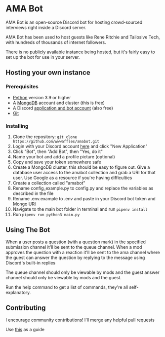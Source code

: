 # AMA Bot

AMA Bot is an open-source Discord bot for hosting crowd-sourced interviews right inside a Discord server.  

AMA Bot has been used to host guests like Rene Ritchie and Tailosive Tech, with hundreds of thousands of internet followers.

There is no publicly available instance being hosted, but it's fairly easy to set up the bot for use in your server.

## Hosting your own instance

### Prerequisites

- [Python](https://www.python.org/downloads/) version 3.9 or higher
- A [MongoDB](https://www.mongodb.com/) account and cluster (this is free)
- A Discord [application and bot account](https://discord.com/developers/applications/me) (also free)
- [Git](https://git-scm.com/downloads)

### Installing

1. Clone the repository: `git clone https://github.com/wwwaffles/amabot.git`
2. Login with your Discord account [here](https://discord.com/developers/applications) and click "New Application"
3. Click "Bot", then "Add Bot", then "Yes, do it"
4. Name your bot and add a profile picture (optional)
5. Copy and save your token somewhere safe
6. Create a MongoDB cluster, this should be easy to figure out. Give a database user access to the amabot collection and grab a URI for that user. Use Google as a resource if you're having difficulties
7. Create a collection called "amabot"
8. Rename config_example.py to config.py and replace the variables as described in the file
9. Rename .env.example to .env and paste in your Discord bot token and Mongo URI
10. Navigate to the main bot folder in terminal and run `pipenv install`
11. Run `pipenv run python3 main.py`

## Using The Bot

When a user posts a question (with a question mark) in the specified submission channel it'll be sent to the queue channel. When a mod approves the question with a reaction it'll be sent to the ama channel where the guest can answer the question by replying to the message using Discord's built-in replies  

The queue channel should only be viewable by mods and the guest answer channel should only be viewable by mods and the guest.  

Run the help command to get a list of commands, they're all self-explanatory.  

## Contributing

I encourage community contributions! I'll merge any helpful pull requests  

Use [this](http://www.contribution-guide.org/) as a guide  
